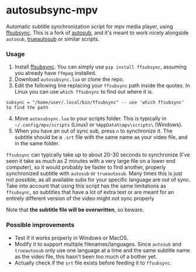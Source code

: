 # autosubsync-mpv
Automatic subtitle synchronization script for mpv media player, using [ffsubsync](https://github.com/smacke/ffsubsync). This is a fork of [autosub](https://github.com/vayan/autosub-mpv), and it's meant to work nicely alongside `autosub`, [trueautosub](https://github.com/fullmetalsheep/mpv-iina-scripts) or similar scripts.

### Usage
1. Install [ffsubsync](https://github.com/smacke/ffsubsync). You can simply use `pip install ffsubsync`, assuming you already have `ffmpeg` installed.
2. Download `autosubsync.lua` or clone the repo.
3. Edit the following line replacing your `ffsubsync` path inside the quotes. In Linux you can use `which ffsubsync` to find out where it is.
~~~
subsync = "/home/user/.local/bin/ffsubsync" -- use 'which ffsubsync' to find the path
~~~
4. Move `autosubsync.lua` to your scripts folder. This is typically in `~/.config/mpv/scripts` (Linux) or `%AppData%\mpv\scripts\` (Windows).
5. When you have an out of sync sub, press `n` to synchronize it. The subtitle should be a `.srt` file with the same name as your video file, and in the same folder. 

`ffsubsync` can typically take up to about 20-30 seconds to synchronize (I've seen it take as much as 2 minutes with a very large file on a lower end computer), so it would probably be faster to find another, properly synchronized subtitle with `autosub` or `trueautosub`. Many times this is just not possible, as all available subs for your specific language are out of sync. Take into account that using this script has the same limitations as `ffsubsync`, so subtitles that have a lot of extra text or are meant for an entirely different version of the video might not sync properly

Note that **the subtitle file will be overwritten**, so beware.

### Possible improvements
* Test if it works properly in Windows or MacOS.
* Modify it to support multiple filenames/languages. Since `autosub` and `trueautosub` only use one language at a time and the same subtitle name as the video file, this hasn't been too much of a bother yet.
* Actually check if the `srt` file exists before feeding it to `ffsubsync`.
